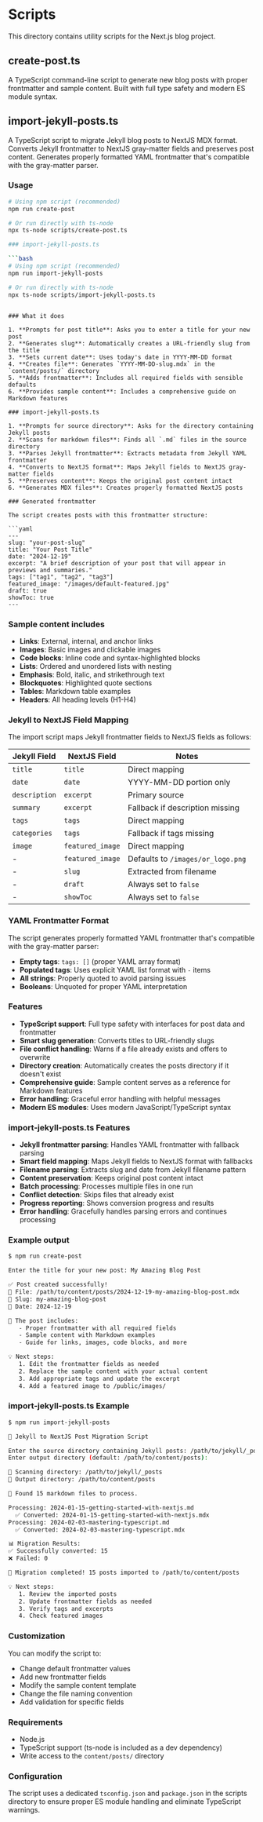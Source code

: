 # Scripts

This directory contains utility scripts for the Next.js blog project.

## create-post.ts

A TypeScript command-line script to generate new blog posts with proper frontmatter and sample content. Built with full type safety and modern ES module syntax.

## import-jekyll-posts.ts

A TypeScript script to migrate Jekyll blog posts to NextJS MDX format. Converts Jekyll frontmatter to NextJS gray-matter fields and preserves post content. Generates properly formatted YAML frontmatter that's compatible with the gray-matter parser.

### Usage

```bash
# Using npm script (recommended)
npm run create-post

# Or run directly with ts-node
npx ts-node scripts/create-post.ts

### import-jekyll-posts.ts

```bash
# Using npm script (recommended)
npm run import-jekyll-posts

# Or run directly with ts-node
npx ts-node scripts/import-jekyll-posts.ts
```
```

### What it does

1. **Prompts for post title**: Asks you to enter a title for your new post
2. **Generates slug**: Automatically creates a URL-friendly slug from the title
3. **Sets current date**: Uses today's date in YYYY-MM-DD format
4. **Creates file**: Generates `YYYY-MM-DD-slug.mdx` in the `content/posts/` directory
5. **Adds frontmatter**: Includes all required fields with sensible defaults
6. **Provides sample content**: Includes a comprehensive guide on Markdown features

### import-jekyll-posts.ts

1. **Prompts for source directory**: Asks for the directory containing Jekyll posts
2. **Scans for markdown files**: Finds all `.md` files in the source directory
3. **Parses Jekyll frontmatter**: Extracts metadata from Jekyll YAML frontmatter
4. **Converts to NextJS format**: Maps Jekyll fields to NextJS gray-matter fields
5. **Preserves content**: Keeps the original post content intact
6. **Generates MDX files**: Creates properly formatted NextJS posts

### Generated frontmatter

The script creates posts with this frontmatter structure:

```yaml
---
slug: "your-post-slug"
title: "Your Post Title"
date: "2024-12-19"
excerpt: "A brief description of your post that will appear in previews and summaries."
tags: ["tag1", "tag2", "tag3"]
featured_image: "/images/default-featured.jpg"
draft: true
showToc: true
---
```

### Sample content includes

- **Links**: External, internal, and anchor links
- **Images**: Basic images and clickable images
- **Code blocks**: Inline code and syntax-highlighted blocks
- **Lists**: Ordered and unordered lists with nesting
- **Emphasis**: Bold, italic, and strikethrough text
- **Blockquotes**: Highlighted quote sections
- **Tables**: Markdown table examples
- **Headers**: All heading levels (H1-H4)

### Jekyll to NextJS Field Mapping

The import script maps Jekyll frontmatter fields to NextJS fields as follows:

| Jekyll Field | NextJS Field | Notes |
|--------------|--------------|-------|
| `title` | `title` | Direct mapping |
| `date` | `date` | YYYY-MM-DD portion only |
| `description` | `excerpt` | Primary source |
| `summary` | `excerpt` | Fallback if description missing |
| `tags` | `tags` | Direct mapping |
| `categories` | `tags` | Fallback if tags missing |
| `image` | `featured_image` | Direct mapping |
| - | `featured_image` | Defaults to `/images/or_logo.png` |
| - | `slug` | Extracted from filename |
| - | `draft` | Always set to `false` |
| - | `showToc` | Always set to `false` |

### YAML Frontmatter Format

The script generates properly formatted YAML frontmatter that's compatible with the gray-matter parser:

- **Empty tags**: `tags: []` (proper YAML array format)
- **Populated tags**: Uses explicit YAML list format with `-` items
- **All strings**: Properly quoted to avoid parsing issues
- **Booleans**: Unquoted for proper YAML interpretation

### Features

- **TypeScript support**: Full type safety with interfaces for post data and frontmatter
- **Smart slug generation**: Converts titles to URL-friendly slugs
- **File conflict handling**: Warns if a file already exists and offers to overwrite
- **Directory creation**: Automatically creates the posts directory if it doesn't exist
- **Comprehensive guide**: Sample content serves as a reference for Markdown features
- **Error handling**: Graceful error handling with helpful messages
- **Modern ES modules**: Uses modern JavaScript/TypeScript syntax

### import-jekyll-posts.ts Features

- **Jekyll frontmatter parsing**: Handles YAML frontmatter with fallback parsing
- **Smart field mapping**: Maps Jekyll fields to NextJS format with fallbacks
- **Filename parsing**: Extracts slug and date from Jekyll filename pattern
- **Content preservation**: Keeps original post content intact
- **Batch processing**: Processes multiple files in one run
- **Conflict detection**: Skips files that already exist
- **Progress reporting**: Shows conversion progress and results
- **Error handling**: Gracefully handles parsing errors and continues processing

### Example output

```bash
$ npm run create-post

Enter the title for your new post: My Amazing Blog Post

✅ Post created successfully!
📁 File: /path/to/content/posts/2024-12-19-my-amazing-blog-post.mdx
🔗 Slug: my-amazing-blog-post
📅 Date: 2024-12-19

📝 The post includes:
   - Proper frontmatter with all required fields
   - Sample content with Markdown examples
   - Guide for links, images, code blocks, and more

💡 Next steps:
   1. Edit the frontmatter fields as needed
   2. Replace the sample content with your actual content
   3. Add appropriate tags and update the excerpt
   4. Add a featured image to /public/images/
```

### import-jekyll-posts.ts Example

```bash
$ npm run import-jekyll-posts

🚀 Jekyll to NextJS Post Migration Script

Enter the source directory containing Jekyll posts: /path/to/jekyll/_posts
Enter output directory (default: /path/to/content/posts): 

📁 Scanning directory: /path/to/jekyll/_posts
📁 Output directory: /path/to/content/posts

📝 Found 15 markdown files to process.

Processing: 2024-01-15-getting-started-with-nextjs.md
  ✅ Converted: 2024-01-15-getting-started-with-nextjs.mdx
Processing: 2024-02-03-mastering-typescript.md
  ✅ Converted: 2024-02-03-mastering-typescript.mdx

📊 Migration Results:
✅ Successfully converted: 15
❌ Failed: 0

🎉 Migration completed! 15 posts imported to /path/to/content/posts

💡 Next steps:
   1. Review the imported posts
   2. Update frontmatter fields as needed
   3. Verify tags and excerpts
   4. Check featured images
```

### Customization

You can modify the script to:
- Change default frontmatter values
- Add new frontmatter fields
- Modify the sample content template
- Change the file naming convention
- Add validation for specific fields

### Requirements

- Node.js
- TypeScript support (ts-node is included as a dev dependency)
- Write access to the `content/posts/` directory

### Configuration

The script uses a dedicated `tsconfig.json` and `package.json` in the scripts directory to ensure proper ES module handling and eliminate TypeScript warnings.

